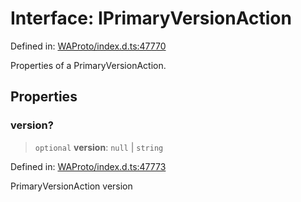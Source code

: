 # Interface: IPrimaryVersionAction

Defined in: [WAProto/index.d.ts:47770](https://github.com/Fokusdotid/bail/blob/8b525f9ebcc20cb9acd0f880b6ad58976e38b117/WAProto/index.d.ts#L47770)

Properties of a PrimaryVersionAction.

## Properties

### version?

> `optional` **version**: `null` \| `string`

Defined in: [WAProto/index.d.ts:47773](https://github.com/Fokusdotid/bail/blob/8b525f9ebcc20cb9acd0f880b6ad58976e38b117/WAProto/index.d.ts#L47773)

PrimaryVersionAction version
